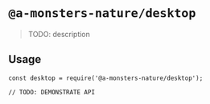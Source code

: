 # `@a-monsters-nature/desktop`

> TODO: description

## Usage

```
const desktop = require('@a-monsters-nature/desktop');

// TODO: DEMONSTRATE API
```
